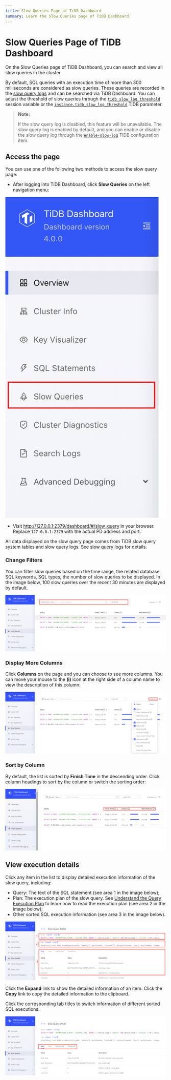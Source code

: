 ```yaml
---
title: Slow Queries Page of TiDB Dashboard
summary: Learn the Slow Queries page of TiDB Dashboard.
---
```


# Slow Queries Page of TiDB Dashboard

On the Slow Queries page of TiDB Dashboard, you can search and view all slow queries in the cluster.

By default, SQL queries with an execution time of more than 300 milliseconds are considered as slow queries. These queries are recorded in the [slow query logs](/identify-slow-queries.md) and can be searched via TiDB Dashboard. You can adjust the threshold of slow queries through the [`tidb_slow_log_threshold`](/system-variables.md#tidb_slow_log_threshold) session variable or the [`instance.tidb_slow_log_threshold`](/tidb-configuration-file.md#tidb_slow_log_threshold) TiDB parameter.

> **Note:**
>
> If the slow query log is disabled, this feature will be unavailable. The slow query log is enabled by default, and you can enable or disable the slow query log through the [`enable-slow-log`](/tidb-configuration-file.md#enable-slow-log) TiDB configuration item.

## Access the page

You can use one of the following two methods to access the slow query page:

* After logging into TiDB Dashboard, click **Slow Queries** on the left navigation menu:

![Access slow query page](/media/dashboard/dashboard-slow-queries-access.png)

* Visit <http://127.0.0.1:2379/dashboard/#/slow_query> in your browser. Replace `127.0.0.1:2379` with the actual PD address and port.

All data displayed on the slow query page comes from TiDB slow query system tables and slow query logs. See [slow query logs](/identify-slow-queries.md) for details.

### Change Filters

You can filter slow queries based on the time range, the related database, SQL keywords, SQL types, the number of slow queries to be displayed. In the image below, 100 slow queries over the recent 30 minutes are displayed by default.

![Modify list filters](/media/dashboard/dashboard-slow-queries-list1.png)

### Display More Columns

Click **Columns** on the page and you can choose to see more columns. You can move your mouse to the **(i)** icon at the right side of a column name to view the description of this column:

![Show more columns](/media/dashboard/dashboard-slow-queries-list2.png)

### Sort by Column

By default, the list is sorted by **Finish Time** in the descending order. Click column headings to sort by the column or switch the sorting order:

![Modify sorting basis](/media/dashboard/dashboard-slow-queries-list3.png)

## View execution details

Click any item in the list to display detailed execution information of the slow query, including:

- Query: The text of the SQL statement (see area 1 in the image below);
- Plan: The execution plan of the slow query. See [Understand the Query Execution Plan](/explain-overview.md) to learn how to read the execution plan (see area 2 in the image below);
- Other sorted SQL execution information (see area 3 in the image below).

![View execution details](/media/dashboard/dashboard-slow-queries-detail1.png)

Click the **Expand** link to show the detailed information of an item. Click the **Copy** link to copy the detailed information to the clipboard.

Click the corresponding tab titles to switch information of different sorted SQL executions.

![Show different sorted execution information](/media/dashboard/dashboard-slow-queries-detail2.png)
